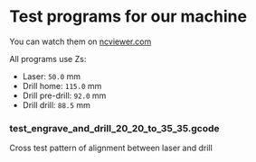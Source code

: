 # Test programs for our machine

You can watch them on [ncviewer.com](https://ncviewer.com/)

All programs use Zs:
- Laser: `50.0` mm
- Drill home: `115.0` mm
- Drill pre-drill: `92.0` mm
- Drill drill: `88.5` mm

### test_engrave_and_drill_20_20_to_35_35.gcode

Cross test pattern of alignment between laser and drill


